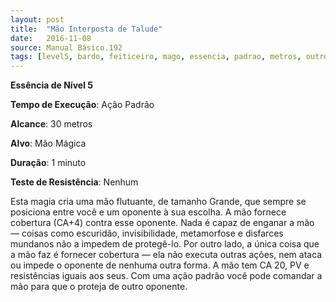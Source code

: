 ```yaml
---
layout: post
title:  "Mão Interposta de Talude"
date:   2016-11-08
source: Manual Básico.192
tags: [level5, bardo, feiticeiro, mago, essencia, padrao, metros, outro, minuto, nenhum]
---
```


**Essência de Nível 5**

**Tempo de Execução**: Ação Padrão

**Alcance**: 30 metros

**Alvo**: Mão Mágica

**Duração**: 1 minuto

**Teste de Resistência**: Nenhum

Esta magia cria uma mão flutuante, de tamanho Grande, que sempre se posiciona entre você e um oponente à sua escolha. 
A mão fornece cobertura (CA+4) contra esse oponente. Nada é capaz de enganar a mão — coisas como escuridão, invisibilidade, metamorfose e disfarces mundanos não a impedem de protegê-lo. 
Por outro lado, a única coisa que a mão faz é fornecer cobertura — ela não executa outras ações, nem ataca ou impede o oponente de nenhuma outra forma.
A mão tem CA 20, PV e resistências iguais aos seus. Com uma ação padrão você pode comandar a mão para que o proteja de outro oponente.